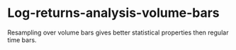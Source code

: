 # Log-returns-analysis-volume-bars
Resampling over volume bars gives better statistical properties then regular time bars.
